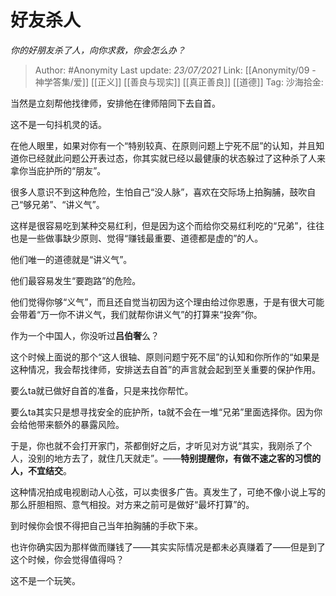 # 好友杀人
*你的好朋友杀了人，向你求救，你会怎么办？*

> Author: #Anonymity
> Last update: *23/07/2021*
> Link: [[Anonymity/09 - 神学答集/爱]] [[正义]] [[善良与现实]] [[真正善良]] [[道德]]
> Tag:
> 沙海拾金:

当然是立刻帮他找律师，安排他在律师陪同下去自首。

这不是一句抖机灵的话。

在他人眼里，如果对你有一个“特别较真、在原则问题上宁死不屈”的认知，并且知道你已经就此问题公开表过态，你其实就已经以最健康的状态躲过了这种杀了人来拿你当庇护所的“朋友”。

很多人意识不到这种危险，生怕自己“没人脉”，喜欢在交际场上拍胸脯，鼓吹自己“够兄弟”、“讲义气”。

这样是很容易吃到某种交易红利，但是因为这个而给你交易红利吃的“兄弟”，往往也是一些做事缺少原则、觉得“赚钱最重要、道德都是虚的”的人。

他们唯一的道德就是“讲义气”。

他们最容易发生“要跑路”的危险。

他们觉得你够“义气”，而且还自觉当初因为这个理由给过你恩惠，于是有很大可能会带着“万一你不讲义气，我们就帮你讲义气”的打算来“投奔”你。

作为一个中国人，你没听过**吕伯奢**么？

这个时候上面说的那个“这人很轴、原则问题宁死不屈”的认知和你所作的“如果是这种情况，我会帮找律师，安排送去自首”的声言就会起到至关重要的保护作用。

要么ta就已做好自首的准备，只是来找你帮忙。

要么ta其实只是想寻找安全的庇护所，ta就不会在一堆“兄弟”里面选择你。因为你会给他带来额外的暴露风险。

于是，你也就不会打开家门，茶都倒好之后，才听见对方说“其实，我刚杀了个人，没别的地方去了，就住几天就走”。——**特别提醒你，有做不速之客的习惯的人，不宜结交**。

这种情况拍成电视剧动人心弦，可以卖很多广告。真发生了，可绝不像小说上写的那么肝胆相照、意气相投。对方来之前可是做好“最坏打算”的。

到时候你会恨不得把自己当年拍胸脯的手砍下来。

也许你确实因为那样做而赚钱了——其实实际情况是都未必真赚着了——但是到了这个时候，你会觉得值得吗？

这不是一个玩笑。
